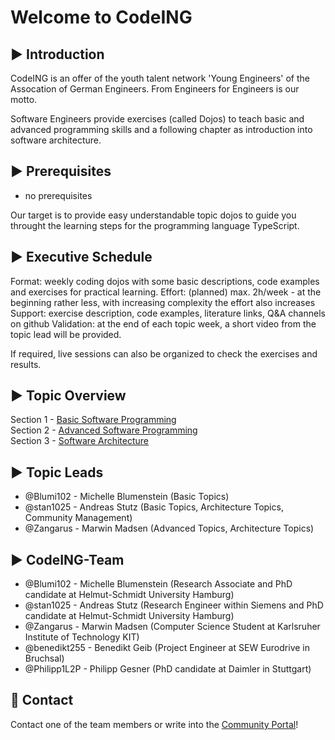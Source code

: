 # Welcome to CodeING

## :arrow_forward: Introduction

CodeING is an offer of the youth talent network 'Young Engineers' of the Assocation of German Engineers.
From Engineers for Engineers is our motto.

Software Engineers provide exercises (called Dojos) to teach basic and advanced programming skills and a following chapter as introduction into software architecture.

## :arrow_forward: Prerequisites

- no prerequisites

Our target is to provide easy understandable topic dojos to guide you throught the learning steps for the programming language TypeScript.

## :arrow_forward: Executive Schedule

Format: weekly coding dojos with some basic descriptions, code examples and exercises for practical learning.
Effort: (planned) max. 2h/week - at the beginning rather less, with increasing complexity the effort also increases
Support: exercise description, code examples, literature links, Q&A channels on github
Validation: at the end of each topic week, a short video from the topic lead will be provided.

If required, live sessions can also be organized to check the exercises and results.

## :arrow_forward: Topic Overview

Section 1 - [Basic Software Programming](section1/section1-basics.md)  
Section 2 - [Advanced Software Programming](section2/section2-advanced.md)  
Section 3 - [Software Architecture](section3/section3-architecture.md)  

## :arrow_forward: Topic Leads

- @Blumi102 - Michelle Blumenstein (Basic Topics)
- @stan1025 - Andreas Stutz (Basic Topics, Architecture Topics,  Community Management)
- @Zangarus - Marwin Madsen (Advanced Topics, Architecture Topics)

## :arrow_forward: CodeING-Team

- @Blumi102 - Michelle Blumenstein (Research Associate and PhD candidate at Helmut-Schmidt University Hamburg)
- @stan1025 - Andreas Stutz (Research Engineer within Siemens and PhD candidate at Helmut-Schmidt University Hamburg)
- @Zangarus - Marwin Madsen (Computer Science Student at Karlsruher Institute of Technology KIT)
- @benedikt255 - Benedikt Geib (Project Engineer at SEW Eurodrive in Bruchsal)
- @Philipp1L2P - Philipp Gesner (PhD candidate at Daimler in Stuttgart)

## :e-mail: Contact
Contact one of the team members or write into the [Community Portal](https://github.com/stan1025/codeING-main/discussions)!

